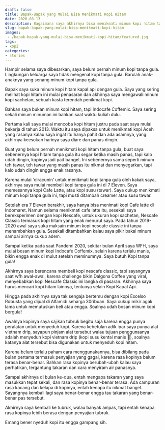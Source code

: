 ```yaml
---
draft: false
title: Bapak-Bapak yang Mulai Bisa Menikmati Kopi Hitam
date: 2020-08-13
description: Bagaimana saya akhirnya bisa menikmati minum kopi hitam tanpa gula akhir-akhir ini
slug: bapak-bapak-yang-mulai-bisa-menikmati-kopi-hitam
images: 
 - /bapak-bapak-yang-mulai-bisa-menikmati-kopi-hitam/featured.jpg
tags:
- kopi
categories: 
- stories
---
```


Hampir selama saya dibesarkan, saya belum pernah minum kopi tanpa gula. Lingkungan keluarga saya tidak mengenal kopi tanpa gula. Barulah anak-anaknya yang senang minum kopi tanpa gula. 

Bapak saya suka minum kopi hitam kapal api dengan gula. Saya yang sering melihat kopi hitam ini mulai penasaran dan akhirnya saya mengawali minum kopi sachetan, sebuah kasta terendah penikmat kopi. 

Bahkan saya bukan minum kopi hitam, tapi Indocafe Coffemix. Saya sering sekali minum minuman ini bahkan saat waktu kuliah dulu.

Pertama kali saya mulai mencoba kopi hitam justru pada saat saya mulai bekerja di tahun 2013. Waktu itu saya dipaksa untuk menikmati kopi Aceh yang rasanya kalau saya ingat itu hanya pahit dan ada asamnya, yang akhirnya keesokan harinya saya diare dan panas dingin.   

<!--more-->

Buat yang belum pernah menikmati kopi hitam tanpa gula, buat saya sebenernya kopi hitam tanpa gula itu segar ketika masih panas, tapi kalo udah dingin, kopinya jadi pait banget. Ini sebenernya sama seperti minum teh tawar, teh tawar yang masih panas itu nikmat dan menyegarkan, tapi kalo udah dingin engga enak rasanya.

Karena mulai 'diracunin' untuk menikmati kopi tanpa gula oleh kakak saya, akhirnya saya mulai membeli kopi tanpa gula ini di 7 Eleven. Saya memesannya kopi Cafe Latte, atau kopi susu (tawar). Saya cukup menikmati minum kopi tanpa gula ini, tapi musti ditambah creamer atau susu tawar. 

Setelah era 7 Eleven berakhir, saya hanya bisa menimati kopi Cafe latte di Indomaret. Namun selama menikmati cafe latte itu, sesekali saya bereksperimen dengan kopi Nescafe, untuk ukuran kopi sachetan, Nescafe Classic termasuk kopi hitam yang enak menurut saya. Pada tahun 2019-2020 awal saya suka maksain minum kopi nescafe classic ini tanpa menambahkan gula. Sesekali ditambahkan kalau saya pikir bakal minum sampai airnya cukup adem. 

Sampai ketika pada saat Pandemi 2020, sekitar bulan April saya WFH, saya mulai bosan minum kopi Indocafe Coffemix, selain karena terlalu manis, bikin engga enak di mulut setelah meminumnya. Saya butuh Kopi tanpa gula!

Akhirnya saya berencana membeli kopi nescafe classic, tapi sayangnya saat wfh awal-awal, karena challenge bikin Dalgona Coffee yang viral, menyebabkan kopi Nescafe Classic ini langka di pasaran. Akhirnya saya harus mencari kopi hitam lainnya, tentunya selain Kopi Kapal Api.

Hingga pada akhirnya saya tak sengaja bertemu dengan kopi Excelso Robusta yang dijual di Alfamidi seharga 30ribuan. Saya cukup mikir agak lama untuk memutuskan beli atau engga. Soalnya udah bosan minum kopi bergula!

Awalnya kopinya saya sajikan tubruk begitu saja karena engga punya peralatan untuk menyeduh kopi. Karena kebetulan adik ipar saya punya alat vietnam drip, sayapun pinjam alat tersebut walau tujuan penggunaanya adalah menyeduh kopi vietnam drip (kopi susu kental manis 🙊), soalnya katanya alat tersebut bisa digunakan untuk menyeduh kopi hitam. 

Karena belum terlalu paham cara menggunakannya, bisa dibilang pada bulan pertama termasuk penyajian yang gagal, karena rasa kopinya belum terasa benar-benar. Bahkan rasa kopinya berubah-ubah kalau saya perhatikan, tergantung takaran dan cara menyiram air panasnya. 

Sampai akhirnya di bulan ke-dua, entah mengapa takaran yang saya masukkan tepat sekali, dan rasa kopinya benar-benar terasa. Ada campuran rasa kacang dan kelapa di kopinya, entah kenapa itu nikmat banget. Sayangnya kembali lagi saya benar-benar engga tau takaran yang benar-benar pas tersebut. 

Akhirnya saya kembali ke tubruk, walau banyak ampas, tapi entah kenapa rasa kopinya lebih berasa dengan penyajian tubruk.

Emang bener nyeduh kopi itu engga gampang sih.

